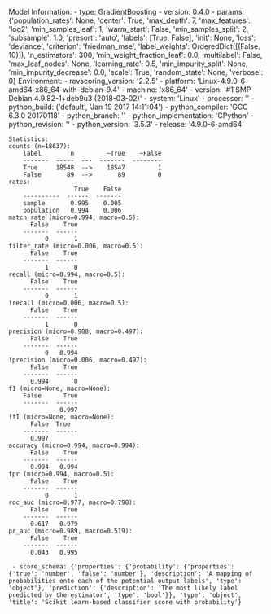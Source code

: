 Model Information:
	 - type: GradientBoosting
	 - version: 0.4.0
	 - params: {'population_rates': None, 'center': True, 'max_depth': 7, 'max_features': 'log2', 'min_samples_leaf': 1, 'warm_start': False, 'min_samples_split': 2, 'subsample': 1.0, 'presort': 'auto', 'labels': [True, False], 'init': None, 'loss': 'deviance', 'criterion': 'friedman_mse', 'label_weights': OrderedDict([(False, 10)]), 'n_estimators': 300, 'min_weight_fraction_leaf': 0.0, 'multilabel': False, 'max_leaf_nodes': None, 'learning_rate': 0.5, 'min_impurity_split': None, 'min_impurity_decrease': 0.0, 'scale': True, 'random_state': None, 'verbose': 0}
	Environment:
	 - revscoring_version: '2.2.5'
	 - platform: 'Linux-4.9.0-6-amd64-x86_64-with-debian-9.4'
	 - machine: 'x86_64'
	 - version: '#1 SMP Debian 4.9.82-1+deb9u3 (2018-03-02)'
	 - system: 'Linux'
	 - processor: ''
	 - python_build: ('default', 'Jan 19 2017 14:11:04')
	 - python_compiler: 'GCC 6.3.0 20170118'
	 - python_branch: ''
	 - python_implementation: 'CPython'
	 - python_revision: ''
	 - python_version: '3.5.3'
	 - release: '4.9.0-6-amd64'
	
	Statistics:
	counts (n=18637):
		label        n         ~True    ~False
		-------  -----  ---  -------  --------
		True     18548  -->    18547         1
		False       89  -->       89         0
	rates:
		              True    False
		----------  ------  -------
		sample       0.995    0.005
		population   0.994    0.006
	match_rate (micro=0.994, macro=0.5):
		  False    True
		-------  ------
		      0       1
	filter_rate (micro=0.006, macro=0.5):
		  False    True
		-------  ------
		      1       0
	recall (micro=0.994, macro=0.5):
		  False    True
		-------  ------
		      0       1
	!recall (micro=0.006, macro=0.5):
		  False    True
		-------  ------
		      1       0
	precision (micro=0.988, macro=0.497):
		  False    True
		-------  ------
		      0   0.994
	!precision (micro=0.006, macro=0.497):
		  False    True
		-------  ------
		  0.994       0
	f1 (micro=None, macro=None):
		False      True
		-------  ------
		          0.997
	!f1 (micro=None, macro=None):
		  False  True
		-------  ------
		  0.997
	accuracy (micro=0.994, macro=0.994):
		  False    True
		-------  ------
		  0.994   0.994
	fpr (micro=0.994, macro=0.5):
		  False    True
		-------  ------
		      0       1
	roc_auc (micro=0.977, macro=0.798):
		  False    True
		-------  ------
		  0.617   0.979
	pr_auc (micro=0.989, macro=0.519):
		  False    True
		-------  ------
		  0.043   0.995
	
	 - score_schema: {'properties': {'probability': {'properties': {'true': 'number', 'false': 'number'}, 'description': 'A mapping of probabilities onto each of the potential output labels', 'type': 'object'}, 'prediction': {'description': 'The most likely label predicted by the estimator', 'type': 'bool'}}, 'type': 'object', 'title': 'Scikit learn-based classifier score with probability'}

